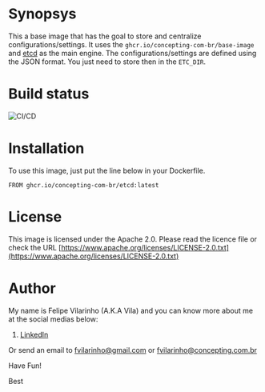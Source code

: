 Synopsys
========

This a base image that has the goal to store and centralize configurations/settings.
It uses the `ghcr.io/concepting-com-br/base-image` and [etcd](https://etcd.io/) as the main engine.
The configurations/settings are defined using the JSON format. You just need to store then in the `ETC_DIR`.


Build status
============

![CI/CD](https://github.com/concepting-com-br/etcd/workflows/Docker/badge.svg)


Installation
============

To use this image, just put the line below in your Dockerfile.

`FROM ghcr.io/concepting-com-br/etcd:latest`


License
=======

This image is licensed under the Apache 2.0. Please read the licence file or check the URL [https://www.apache.org/licenses/LICENSE-2.0.txt](https://www.apache.org/licenses/LICENSE-2.0.txt)


Author
======

My name is Felipe Vilarinho (A.K.A Vila) and you can know more about me at the social medias below:

1. [LinkedIn](https://br.linkedin.com/in/fvilarinho)

Or send an email to fvilarinho@gmail.com or fvilarinho@concepting.com.br

Have Fun!

Best